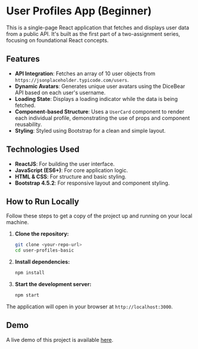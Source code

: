 # User Profiles App (Beginner)

This is a single-page React application that fetches and displays user data from a public API. It's built as the first part of a two-assignment series, focusing on foundational React concepts.

## Features

- **API Integration**: Fetches an array of 10 user objects from `https://jsonplaceholder.typicode.com/users`.
- **Dynamic Avatars**: Generates unique user avatars using the DiceBear API based on each user's username.
- **Loading State**: Displays a loading indicator while the data is being fetched.
- **Component-based Structure**: Uses a `UserCard` component to render each individual profile, demonstrating the use of props and component reusability.
- **Styling**: Styled using Bootstrap for a clean and simple layout.

## Technologies Used

- **ReactJS**: For building the user interface.
- **JavaScript (ES6+)**: For core application logic.
- **HTML & CSS**: For structure and basic styling.
- **Bootstrap 4.5.2**: For responsive layout and component styling.

## How to Run Locally

Follow these steps to get a copy of the project up and running on your local machine.

1.  **Clone the repository:**
    ```bash
    git clone <your-repo-url>
    cd user-profiles-basic
    ```

2.  **Install dependencies:**
    ```bash
    npm install
    ```

3.  **Start the development server:**
    ```bash
    npm start
    ```

The application will open in your browser at `http://localhost:3000`.

## Demo

A live demo of this project is available [here](user-profiles-basic-9p62f3q0z-arun-reddys-projects.vercel.app).
